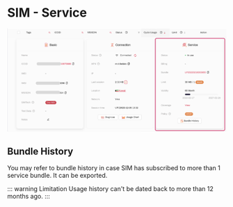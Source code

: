 # SIM - Service

![simservice](/simservice.png)

## Bundle History
You may refer to bundle history in case SIM has subscribed to more than 1 service bundle. It can be exported.


::: warning Limitation
Usage history can't be dated back to more than 12 months ago.
:::